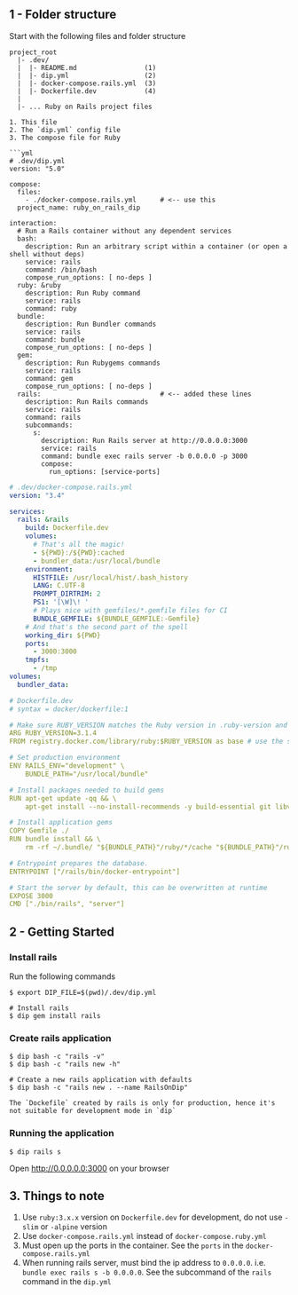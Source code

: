 ## 1 - Folder structure
Start with the following files and folder structure
```
project_root
  |- .dev/
  |  |- README.md                 (1)
  |  |- dip.yml                   (2)
  |  |- docker-compose.rails.yml  (3)
  |  |- Dockerfile.dev            (4)
  |
  |- ... Ruby on Rails project files
```
```
1. This file
2. The `dip.yml` config file
3. The compose file for Ruby

```yml
# .dev/dip.yml
version: "5.0"

compose:
  files:
    - ./docker-compose.rails.yml      # <-- use this
  project_name: ruby_on_rails_dip

interaction:
  # Run a Rails container without any dependent services
  bash:
    description: Run an arbitrary script within a container (or open a shell without deps)
    service: rails
    command: /bin/bash
    compose_run_options: [ no-deps ]
  ruby: &ruby
    description: Run Ruby command
    service: rails
    command: ruby
  bundle:
    description: Run Bundler commands
    service: rails
    command: bundle
    compose_run_options: [ no-deps ]
  gem:
    description: Run Rubygems commands
    service: rails
    command: gem
    compose_run_options: [ no-deps ]
  rails:                              # <-- added these lines
    description: Run Rails commands
    service: rails
    command: rails
    subcommands:
      s:
        description: Run Rails server at http://0.0.0.0:3000
        service: rails
        command: bundle exec rails server -b 0.0.0.0 -p 3000
        compose:
          run_options: [service-ports]
```

```yml
# .dev/docker-compose.rails.yml
version: "3.4"

services:
  rails: &rails
    build: Dockerfile.dev
    volumes:
      # That's all the magic!
      - ${PWD}:/${PWD}:cached
      - bundler_data:/usr/local/bundle
    environment:
      HISTFILE: /usr/local/hist/.bash_history
      LANG: C.UTF-8
      PROMPT_DIRTRIM: 2
      PS1: '[\W]\! '
      # Plays nice with gemfiles/*.gemfile files for CI
      BUNDLE_GEMFILE: ${BUNDLE_GEMFILE:-Gemfile}
    # And that's the second part of the spell
    working_dir: ${PWD}
    ports:
      - 3000:3000
    tmpfs:
      - /tmp
volumes:
  bundler_data:
```

```yml
# Dockerfile.dev
# syntax = docker/dockerfile:1

# Make sure RUBY_VERSION matches the Ruby version in .ruby-version and Gemfile
ARG RUBY_VERSION=3.1.4
FROM registry.docker.com/library/ruby:$RUBY_VERSION as base # use the same as docker-compose.ruby.yml

# Set production environment
ENV RAILS_ENV="development" \
    BUNDLE_PATH="/usr/local/bundle"

# Install packages needed to build gems
RUN apt-get update -qq && \
    apt-get install --no-install-recommends -y build-essential git libvips pkg-config

# Install application gems
COPY Gemfile ./
RUN bundle install && \
    rm -rf ~/.bundle/ "${BUNDLE_PATH}"/ruby/*/cache "${BUNDLE_PATH}"/ruby/*/bundler/gems/*/.git

# Entrypoint prepares the database.
ENTRYPOINT ["/rails/bin/docker-entrypoint"]

# Start the server by default, this can be overwritten at runtime
EXPOSE 3000
CMD ["./bin/rails", "server"]
```
## 2 - Getting Started
### Install rails
Run the following commands
```shell
$ export DIP_FILE=$(pwd)/.dev/dip.yml

# Install rails
$ dip gem install rails
```
### Create rails application
```shell
$ dip bash -c "rails -v" 
$ dip bash -c "rails new -h" 

# Create a new rails application with defaults
$ dip bash -c "rails new . --name RailsOnDip"
```

```ad-note
The `Dockefile` created by rails is only for production, hence it's not suitable for development mode in `dip`
```

### Running the application
```shell
$ dip rails s
```
Open http://0.0.0.0.0:3000 on your browser

## 3. Things to note
1. Use `ruby:3.x.x` version on `Dockerfile.dev` for development, do not use `-slim` or `-alpine` version
2. Use `docker-compose.rails.yml` instead of `docker-compose.ruby.yml`
3. Must open up the ports in the container. See the `ports` in the `docker-compose.rails.yml`
4. When running rails server, must bind the ip address to `0.0.0.0`. i.e. `bundle exec rails s -b 0.0.0.0`. See the subcommand of the `rails` command in the `dip.yml`
